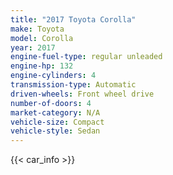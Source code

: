 ```yaml
---
title: "2017 Toyota Corolla"
make: Toyota
model: Corolla
year: 2017
engine-fuel-type: regular unleaded
engine-hp: 132
engine-cylinders: 4
transmission-type: Automatic
driven-wheels: Front wheel drive
number-of-doors: 4
market-category: N/A
vehicle-size: Compact
vehicle-style: Sedan
---
```


{{< car_info >}}

